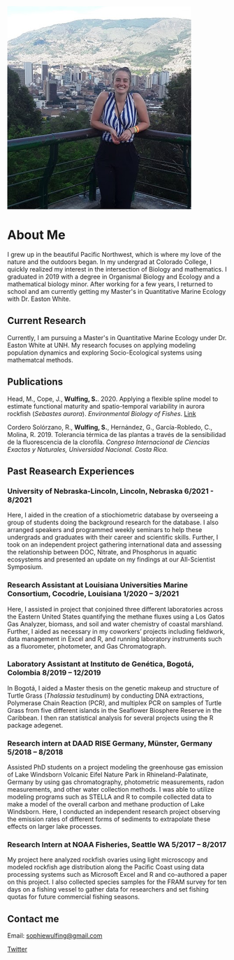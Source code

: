 ![Image](IMG_0803.png)
# About Me
I grew up in the beautiful Pacific Northwest, which is where my love of the nature and the outdoors began. In my undergrad at Colorado College, I quickly realized my interest in the intersection of Biology and mathematics. I graduated in 2019 with a degree in Organismal Biology and Ecology and a mathematical biology minor. After working for a few years, I returned to school and am currently getting my Master's in Quantitative Marine Ecology with Dr. Easton White.

## Current Research
Currently, I am pursuing a Master's in Quantitative Marine Ecology under Dr. Easton White at UNH. My research focuses on applying modeling population dynamics and exploring Socio-Ecological systems using mathematcal methods. 

## Publications
Head, M., Cope, J., **Wulfing, S.**. 2020. Applying a flexible spline model to estimate functional maturity 
and spatio-temporal variability in aurora rockfish (_Sebastes aurora_). _Environmental Biology of Fishes_.
[Link](https://link.springer.com/article/10.1007%2Fs10641-020-01014-2)

Cordero Solórzano, R., **Wulfing, S.**, Hernández, G., García-Robledo, C., Molina, R. 2019. Tolerancia 
térmica de las plantas a través de la sensibilidad de la fluorescencia de la clorofila. _Congreso 
Internacional de Ciencias Exactas y Naturales, Universidad Nacional. Costa Rica._

## Past Reasearch Experiences

### University of Nebraska-Lincoln, Lincoln, Nebraska 6/2021 - 8/2021
Here, I aided in the creation of a stiochiometric database by overseeing a group of students doing the background research for the database. I also arranged speakers and programmed weekly seminars to help these undergrads and graduates with their career and scientific skills. Further, I took on an independent project gathering international data and assessing the relationship between DOC, Nitrate, and Phosphorus in aquatic ecosystems and presented an update on my findings at our All-Scientist Symposium.

### Research Assistant at Louisiana Universities Marine Consortium, Cocodrie, Louisiana	1/2020 – 3/2021
Here, I assisted in project that conjoined three different laboratories across the Eastern United States quantifying the methane fluxes using a Los Gatos Gas Analyzer, biomass, and soil and water chemistry of coastal marshland. Further, I aided as necessary in my coworkers’ projects including fieldwork, data management in Excel and R, and running laboratory instruments such as a fluorometer, photometer, and Gas Chromatograph.

### Laboratory Assistant at Instituto de Genética, Bogotá, Colombia	8/2019 – 12/2019
In Bogotá, I aided a Master thesis on the genetic makeup and structure of Turtle Grass (_Thalassia testudinum_) by conducting DNA extractions, Polymerase Chain Reaction (PCR), and multiplex PCR on samples of Turtle Grass from five different islands in the Seaflower Biosphere Reserve in the Caribbean. I then ran statistical analysis for several projects using the R package adegenet.

### Research intern at DAAD RISE Germany, Münster, Germany	5/2018 – 8/2018
Assisted PhD students on a project modeling the greenhouse gas emission of Lake Windsborn Volcanic Eifel Nature Park in Rhineland-Palatinate, Germany by using gas chromatography, photometric measurements, radon measurements, and other water collection methods. I was able to utilize modeling programs such as STELLA and R to compile collected data to make a model of the overall carbon and methane production of Lake Windsborn. Here, I conducted an independent research project observing the emission rates of different forms of sediments to extrapolate these effects on larger lake processes.

### Research Intern at NOAA Fisheries, Seattle WA	5/2017 – 8/2017
My project here analyzed rockfish ovaries using light microscopy and modeled rockfish age distribution along the Pacific Coast using data processing systems such as Microsoft Excel and R and co-authored a paper on this project. I also collected species samples for the FRAM survey for ten days on a fishing vessel to gather data for researchers and set fishing quotas for future commercial fishing seasons.

## Contact me
Email: sophiewulfing@gmail.com

[Twitter](https://twitter.com/SophieWulfing)
